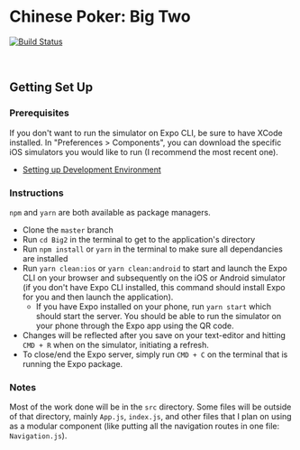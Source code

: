 # Chinese Poker: Big Two

[![Build Status](https://travis-ci.org/HTFML/chinese-poker.svg?branch=master)](https://travis-ci.org/HTFML/chinese-poker)

&nbsp;

## Getting Set Up
  ### Prerequisites
  If you don't want to run the simulator on Expo CLI, be sure to have XCode installed. In "Preferences > Components", you can download the specific iOS simulators you would like to run (I recommend the most recent one).
  - [Setting up Development Environment](https://reactnative.dev/docs/environment-setup)
  
  ### Instructions
  `npm` and `yarn` are both available as package managers.
  - Clone the `master` branch
  - Run `cd Big2` in the terminal to get to the application's directory
  - Run `npm install` or `yarn` in the terminal to make sure all dependancies are installed
  - Run `yarn clean:ios` or `yarn clean:android` to start and launch the Expo CLI on your browser and subsequently on the iOS or Android simulator (if you don't have Expo CLI installed, this command should install Expo for you and then launch the application).
    - If you have Expo installed on your phone, run `yarn start` which should start the server. You should be able to run the simulator on your phone through the Expo app using the QR code.
  - Changes will be reflected after you save on your text-editor and hitting `CMD + R` when on the simulator, initiating a refresh.
  - To close/end the Expo server, simply run `CMD + C` on the terminal that is running the Expo package.
  
  ### Notes
  Most of the work done will be in the `src` directory. Some files will be outside of that directory, mainly `App.js`, `index.js`, and other files that I plan on using as a modular component (like putting all the navigation routes in one file: `Navigation.js`).
